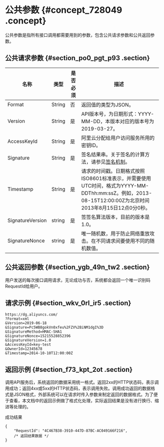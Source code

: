 # 公共参数 {#concept_728049 .concept}

公共参数是指所有接口调用都需要用到的参数，包含公共请求参数和公共返回参数。

## 公共请求参数 {#section_po0_pgt_p93 .section}

|名称|类型|是否必须|描述|
|--|--|----|--|
|Format|String|否|返回值的类型为JSON。|
|Version|String|是|API版本号，为日期形式：YYYY-MM-DD，本版本对应的版本号为2019-03-27。|
|AccessKeyId|String|是|阿里云分配给用户访问服务所用的密钥ID。|
|Signature|String|是|签名结果串。关于签名的计算方法，请参见[签名机制](https://help.aliyun.com/document_detail/26225.html?spm=a2c4g.11186623.2.11.779561caTgSpMZ#concept-vr2-brn-12b)。|
|Timestamp|String|是|请求的时间戳。日期格式按照ISO8601标准表示，并需要使用UTC时间，格式为YYYY-MM-DDThh:mm:ssZ。例如，2013-08-15T12:00:00Z为北京时间2013年8月15日12点0分0秒。|
|SignatureVersion|string|是|签签名算法版本，目前的版本是1.0。|
|SignatureNonce|string|是|唯一随机数，用于防止网络重放攻击。在不同请求间要使用不同的随机数值。|

## 公共返回参数 {#section_ygb_49n_tw2 .section}

用户发送的每次接口调用请求，无论成功与否，系统都会返回一个唯一识别码RequestId给用户。

## 请求示例 {#section_wkv_0rl_ir5 .section}

``` {#codeblock_0bw_pve_nad}
https://dg.aliyuncs.com/
?Format=xml
&Version=2019-06-18
&Signature=Pc5WB8gokVn0xfeu%2FZV%2BiNM1dgI%3D 
&SignatureMethod=HMAC-SHA1
&SignatureNonce=15215528852396
&SignatureVersion=1.0
&AccessKeyId=key-test
&OwnerId=12345678
&Timestamp=2014-10-10T12:00:00Z
```

## 返回示例 {#section_f73_kpt_2ot .section}

调用API服务后，系统返回的数据采用统一格式。返回2xx的HTTP状态码，表示调用成功；返回4xx或5xx的HTTP状态码，表示调用失败。调用成功返回的数据格式是JSON格式，外部系统可以在请求时传入参数来制定返回的数据格式。为了便于查看，本文档中的返回示例做了格式化处理，实际返回结果是没有进行换行、缩进等处理的。

成功结果

``` {#codeblock_uy2_q9l_ae3}
{
    "RequestId": "4C467B38-3910-447D-87BC-AC049166F216",
    /* 返回结果数据 */
}
```

